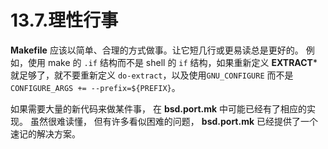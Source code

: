 # 13.7.理性行事

**Makefile** 应该以简单、合理的方式做事。让它短几行或更易读总是更好的。 例如，使用 make 的 ``.if`` 结构而不是 shell 的 ``if`` 结构，如果重新定义 **EXTRACT*** 就足够了，就不要重新定义 ``do-extract``，以及使用``GNU_CONFIGURE`` 而不是 ``CONFIGURE_ARGS += --prefix=${PREFIX}``。

如果需要大量的新代码来做某件事， 在 **bsd.port.mk** 中可能已经有了相应的实现。
虽然很难读懂， 但有许多看似困难的问题， **bsd.port.mk** 已经提供了一个速记的解决方案。
